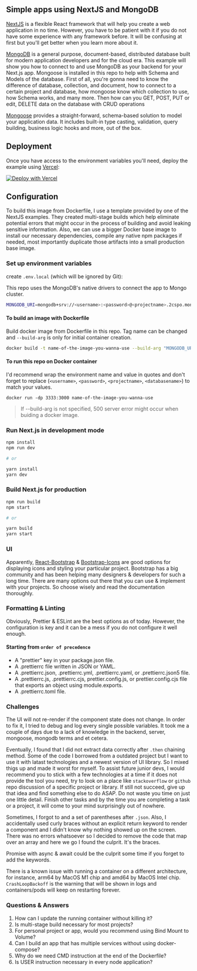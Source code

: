 ## Simple apps using NextJS and MongoDB

[NextJS](https://nextjs.org/) is a flexible React framework that will help you create a web application in no time. However, you have to be patient with it if you do not have some experience with any framework before. It will be confusing at first but you'll get better when you learn more about it.

[MongoDB](https://www.mongodb.com/) is a general purpose, document-based, distributed database built for modern application developers and for the cloud era. This example will show you how to connect to and use MongoDB as your backend for your Next.js app. Mongoose is installed in this repo to help with Schema and Models of the database. First of all, you're gonna need to know the difference of database, collection, and document, how to connect to a certain project and database, how mongoose know which collection to use, how Schema works, and many more. Then how can you GET, POST, PUT or edit, DELETE data on the database with CRUD operations

[Mongoose](https://mongoosejs.com/) provides a straight-forward, schema-based solution to model your application data. It includes built-in type casting, validation, query building, business logic hooks and more, out of the box.

## Deployment

Once you have access to the environment variables you'll need, deploy the example using [Vercel](https://vercel.com?utm_source=github&utm_medium=readme&utm_campaign=next-example):

[![Deploy with Vercel](https://vercel.com/button)](https://vercel.com/new/git/external?repository-url=https://github.com/vercel/next.js/tree/canary/examples/with-mongodb&project-name=with-mongodb&repository-name=with-mongodb&env=MONGODB_URI&envDescription=Required%20to%20connect%20the%20app%20with%20MongoDB)

## Configuration

To build this image from Dockerfile, I use a template provided by one of the NextJS examples. They created multi-stage builds which help eliminate potential errors that might occur in the process of building and avoid leaking sensitive information. Also, we can use a bigger Docker base image to install our necessary dependencies, compile any native npm packages if needed, most importantly duplicate those artifacts into a small production base image.

### Set up environment variables

create `.env.local` (which will be ignored by Git):

This repo uses the MongoDB's native drivers to connect the app to Mongo cluster.

```bash
MONGODB_URI=mongodb+srv://<username>:<password>@<projectname>.2cspo.mongodb.net/<databasename>?retryWrites=true&w=majority
```

#### To build an image with Dockerfile

Build docker image from Dockerfile in this repo. Tag name can be changed and `--build-arg` is only for initial container creation.

```bash
docker build -t name-of-the-image-you-wanna-use --build-arg "MONGODB_URI=mongodb+srv://<username>:<password>@<projectname>.2cspo.mongodb.net/<databasename>?retryWrites=true&w=majority" .
```

#### To run this repo on Docker container

I'd recommend wrap the environment name and value in quotes and don't forget to replace (`<username>`, `<password>`, `<projectname>`, `<databasename>`) to match your values. 

```base
docker run -dp 3333:3000 name-of-the-image-you-wanna-use
```

> If --build-arg is not specified, 500 server error might occur when buiding a docker image.

### Run Next.js in development mode

```bash
npm install
npm run dev

# or

yarn install
yarn dev
```

### Build Next.js for production

```bash
npm run build
npm start

# or

yarn build
yarn start
```

### UI

Apparently, [React-Bootstrap](https://react-bootstrap.github.io/) & [Bootstrap-Icons](https://icons.getbootstrap.com/) are good options for displaying icons and styling your particular project. Bootstrap has a big community and has been helping many designers & developers for such a long time. There are many options out there that you can use & implement with your projects. So choose wisely and read the documentation thoroughly.

### Formatting & Linting

Obviously, Prettier & ESLint are the best options as of today. However, the configuration is key and it can be a mess if you do not configure it well enough.

#### Starting from `order of precedence`

- A "prettier" key in your package.json file.
- A .prettierrc file written in JSON or YAML.
- A .prettierrc.json, .prettierrc.yml, .prettierrc.yaml, or .prettierrc.json5 file.
- A .prettierrc.js, .prettierrc.cjs, prettier.config.js, or prettier.config.cjs file that exports an object using module.exports.
- A .prettierrc.toml file.

### Challenges

The UI will not re-render if the component state does not change. In order to fix it, I tried to debug and log every single possible variables. It took me a couple of days due to a lack of knowledge in the backend, server, mongoose, mongodb terms and et cetera.

Eventually, I found that I did not extract data correctly after `.then` chaining method. Some of the code I borrowed from a outdated project but I want to use it with latast technologies and a newest version of UI library. So I mixed thigs up and made it worst for myself. To assist future junior devs, I would recommend you to stick with a few technologies at a time if it does not provide the tool you need, try to look on a place like `stackoverflow` or `github` repo discussion of a specific project or library. If still not succeed, give up that idea and find something else to do ASAP. Do not waste you time on just one little detail. Finish other tasks and by the time you are completing a task or a project, it will come to your mind surprisingly out of nowhere.

Sometimes, I forgot to and a set of parentheses after `.json`. Also, I accidentally used curly braces without an explicit return keyword to render a component and I didn't know why nothing showed up on the screen. There was no errors whatsoever so I decided to remove the code that map over an array and here we go I found the culprit. It's the braces.

Promise with async & await could be the culprit some time if you forget to add the keywords.

There is a known issue with running a container on a different architecture, for instance, arm64 by MacOS M1 chip and amd64 by MacOS Intel chip. `CrashLoopBackoff` is the warning that will be shown in logs and containers/pods will keep on restarting forever.

### Questions & Answers

1. How can I update the running container without killing it?
2. Is multi-stage build necessary for most projects?
3. For personal project or app, would you recommend using Bind Mount to Volume?
4. Can I build an app that has multiple services without using docker-compose?
5. Why do we need CMD instruction at the end of the Dockerfile?
6. Is USER instruction necessary in every node application?
